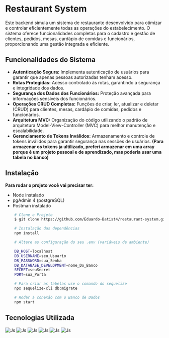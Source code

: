 
# Restaurant System

Este backend simula um sistema de restaurante desenvolvido para otimizar e controlar eficientemente todas as operações do estabelecimento. O sistema oferece funcionalidades completas para o cadastro e gestão de clientes, pedidos, mesas, cardápio de comidas e funcionários, proporcionando uma gestão integrada e eficiente.
## Funcionalidades do Sistema 
- **Autenticação Segura:** Implementa autenticação de usuários para garantir que apenas pessoas autorizadas tenham acesso.
- **Rotas Protegidas:** Acesso controlado às rotas, garantindo a segurança e integridade dos dados.
- **Segurança dos Dados dos Funcionários:** Proteção avançada para informações sensíveis dos funcionários.
- **Operações CRUD Completas:** Funções de criar, ler, atualizar e deletar (CRUD) para clientes, mesas, cardápio de comidas, pedidos e funcionários.
- **Arquitetura MVC:** Organização do código utilizando o padrão de arquitetura Model-View-Controller (MVC) para melhor manutenção e escalabilidade.
- **Gerenciamento de Tokens Inválidos:** Armazenamento e controle de tokens inválidos para garantir segurança nas sessões de usuários. **(Para armazenar os tokens ja ultilizado, preferi armazenar em uma array porque é um projeto pessoal e de aprendizado, mas poderia usar uma tabela no banco)**

## Instalação


**Para rodar o projeto você vai precisar ter:**

- Node instalado
- pgAdmin 4 (postgreSQL)
- Postman instalado


```bash
    # Clone o Projeto
    $ git clone https://github.com/Eduardo-Batist4/restaurant-system.git
```
```bash
    # Instalação das dependências
    npm install
```
```bash
    # Altere as configuração do seu .env (variáveis de ambiente)

    DB_HOST=localhost
    DB_USERNAME=seu_Usuario
    DB_PASSWORD=sua_Senha
    DB_DATABASE_DEVELOPMENT=nome_Do_Banco
    SECRET=seuSecret
    PORT=sua_Porta
```
```bash
    # Para criar as tabelas use o comando do sequelize
    npx sequelize-cli db:migrate

    # Rodar a conexão com o Banco de Dados
    npm start
```

## Tecnologias Utilizada

<img align="center" alt="Js" src="https://img.shields.io/badge/JavaScript-F7DF1E?style=for-the-badge&logo=javascript&logoColor=black"> <img align="center" alt="Js" src="https://img.shields.io/badge/Node.js-43853D?style=for-the-badge&logo=node.js&logoColor=white"> 
<img align="center" alt="Js" src="https://img.shields.io/badge/PostgreSQL-316192?style=for-the-badge&logo=postgresql&logoColor=white"> <img align="center" alt="Js" src="https://img.shields.io/badge/Express.js-404D59?style=for-the-badge">
<img align="center" alt="Js" src="https://img.shields.io/badge/sequelize-323330?style=for-the-badge&logo=sequelize&logoColor=blue"> <img align="center" alt="Js" src="https://img.shields.io/badge/json%20web%20tokens-323330?style=for-the-badge&logo=json-web-tokens&logoColor=pink">

